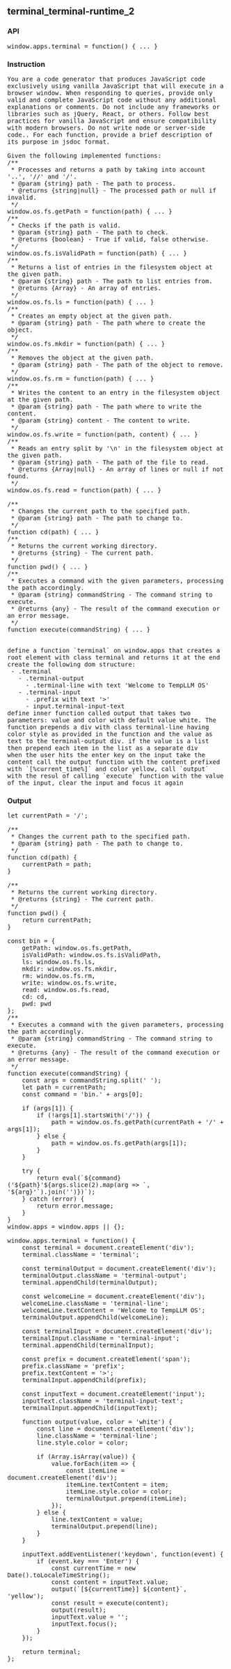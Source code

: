 ## terminal_terminal-runtime_2
### API
<pre style='text-wrap: wrap'>window.apps.terminal = function() { ... }
</pre>
### Instruction
<pre style='text-wrap: wrap'>
You are a code generator that produces JavaScript code exclusively using vanilla JavaScript that will execute in a browser window. When responding to queries, provide only valid and complete JavaScript code without any additional explanations or comments. Do not include any frameworks or libraries such as jQuery, React, or others. Follow best practices for vanilla JavaScript and ensure compatibility with modern browsers. Do not write node or server-side code.. For each function, provide a brief description of its purpose in jsdoc format.

Given the following implemented functions:
/**
 * Processes and returns a path by taking into account '..', '//' and '/'.
 * @param {string} path - The path to process.
 * @returns {string|null} - The processed path or null if invalid.
 */
window.os.fs.getPath = function(path) { ... }
/**
 * Checks if the path is valid.
 * @param {string} path - The path to check.
 * @returns {boolean} - True if valid, false otherwise.
 */
window.os.fs.isValidPath = function(path) { ... }
/**
 * Returns a list of entries in the filesystem object at the given path.
 * @param {string} path - The path to list entries from.
 * @returns {Array} - An array of entries.
 */
window.os.fs.ls = function(path) { ... }
/**
 * Creates an empty object at the given path.
 * @param {string} path - The path where to create the object.
 */
window.os.fs.mkdir = function(path) { ... }
/**
 * Removes the object at the given path.
 * @param {string} path - The path of the object to remove.
 */
window.os.fs.rm = function(path) { ... }
/**
 * Writes the content to an entry in the filesystem object at the given path.
 * @param {string} path - The path where to write the content.
 * @param {string} content - The content to write.
 */
window.os.fs.write = function(path, content) { ... }
/**
 * Reads an entry split by '\n' in the filesystem object at the given path.
 * @param {string} path - The path of the file to read.
 * @returns {Array|null} - An array of lines or null if not found.
 */
window.os.fs.read = function(path) { ... }

/**
 * Changes the current path to the specified path.
 * @param {string} path - The path to change to.
 */
function cd(path) { ... }
/**
 * Returns the current working directory.
 * @returns {string} - The current path.
 */
function pwd() { ... }
/**
 * Executes a command with the given parameters, processing the path accordingly.
 * @param {string} commandString - The command string to execute.
 * @returns {any} - The result of the command execution or an error message.
 */
function execute(commandString) { ... }


define a function `terminal` on window.apps that creates a root element with class terminal and returns it at the end
create the following dom structure:
 - .terminal
   - .terminal-output
     - .terminal-line with text 'Welcome to TempLLM OS'
   - .terminal-input
     - .prefix with text '>'
     - input.terminal-input-text
define inner function called output that takes two parameters: value and color with default value white. The function prepends a div with class terminal-line having color style as provided in the function and the value as text to the terminal-output div. if the value is a list then prepend each item in the list as a separate div
when the user hits the enter key on the input take the content call the output function with the content prefixed with `[%current_time%]` and color yellow, call `output` with the resul of calling `execute` function with the value of the input, clear the input and focus it again
</pre>
### Output
<pre style='text-wrap: wrap'>let currentPath = '/';

/**
 * Changes the current path to the specified path.
 * @param {string} path - The path to change to.
 */
function cd(path) {
    currentPath = path;
}

/**
 * Returns the current working directory.
 * @returns {string} - The current path.
 */
function pwd() {
    return currentPath;
}

const bin = {
    getPath: window.os.fs.getPath,
    isValidPath: window.os.fs.isValidPath,
    ls: window.os.fs.ls,
    mkdir: window.os.fs.mkdir,
    rm: window.os.fs.rm,
    write: window.os.fs.write,
    read: window.os.fs.read,
    cd: cd,
    pwd: pwd
};
/**
 * Executes a command with the given parameters, processing the path accordingly.
 * @param {string} commandString - The command string to execute.
 * @returns {any} - The result of the command execution or an error message.
 */
function execute(commandString) {
    const args = commandString.split(' ');
    let path = currentPath;
    const command = 'bin.' + args[0];

    if (args[1]) {
        if (!args[1].startsWith('/')) {
            path = window.os.fs.getPath(currentPath + '/' + args[1]);
        } else {
            path = window.os.fs.getPath(args[1]);
        }
    }

    try {
        return eval(`${command}('${path}'${args.slice(2).map(arg => `, '${arg}'`).join('')})`);
    } catch (error) {
        return error.message;
    }
}
window.apps = window.apps || {};

window.apps.terminal = function() {
    const terminal = document.createElement('div');
    terminal.className = 'terminal';

    const terminalOutput = document.createElement('div');
    terminalOutput.className = 'terminal-output';
    terminal.appendChild(terminalOutput);

    const welcomeLine = document.createElement('div');
    welcomeLine.className = 'terminal-line';
    welcomeLine.textContent = 'Welcome to TempLLM OS';
    terminalOutput.appendChild(welcomeLine);

    const terminalInput = document.createElement('div');
    terminalInput.className = 'terminal-input';
    terminal.appendChild(terminalInput);

    const prefix = document.createElement('span');
    prefix.className = 'prefix';
    prefix.textContent = '>';
    terminalInput.appendChild(prefix);

    const inputText = document.createElement('input');
    inputText.className = 'terminal-input-text';
    terminalInput.appendChild(inputText);

    function output(value, color = 'white') {
        const line = document.createElement('div');
        line.className = 'terminal-line';
        line.style.color = color;

        if (Array.isArray(value)) {
            value.forEach(item => {
                const itemLine = document.createElement('div');
                itemLine.textContent = item;
                itemLine.style.color = color;
                terminalOutput.prepend(itemLine);
            });
        } else {
            line.textContent = value;
            terminalOutput.prepend(line);
        }
    }

    inputText.addEventListener('keydown', function(event) {
        if (event.key === 'Enter') {
            const currentTime = new Date().toLocaleTimeString();
            const content = inputText.value;
            output(`[${currentTime}] ${content}`, 'yellow');
            const result = execute(content);
            output(result);
            inputText.value = '';
            inputText.focus();
        }
    });

    return terminal;
};
</pre>

